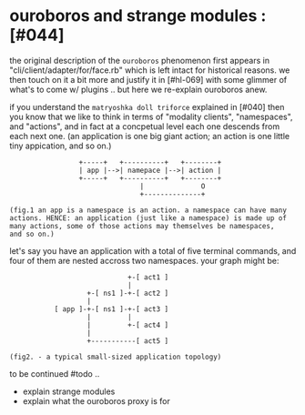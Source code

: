 # ouroboros and strange modules :[#044]

the original description of the `ouroboros` phenomenon first appears in
"cli/client/adapter/for/face.rb" which is left intact for historical reasons. we then
touch on it a bit more and justify it in [#hl-069] with some glimmer of what's
to come w/ plugins .. but here we re-explain ouroboros anew.

if you understand the `matryoshka doll triforce` explained in [#040] then you
know that we like to think in terms of "modality clients", "namespaces", and
"actions", and in fact at a concpetual level each one descends from each next
one. (an application is one big giant action; an action is one little tiny
appication, and so on.)

                     +-----+   +----------+   +--------+
                     | app |-->| namepace |-->| action |
                     +-----+   +----------+   +--------+
                                    |              O
                                    +--------------+

    (fig.1 an app is a namespace is an action. a namespace can have many
    actions. HENCE: an application (just like a namespace) is made up of
    many actions, some of those actions may themselves be namespaces,
    and so on.)

let's say you have an application with a total of five terminal commands,
and four of them are nested accross two namespaces. your graph might be:

                                 +-[ act1 ]
                                 |
                       +-[ ns1 ]-+-[ act2 ]
                       |
               [ app ]-+-[ ns1 ]-+-[ act3 ]
                       |         |
                       |         +-[ act4 ]
                       |
                       +-----------[ act5 ]

    (fig2. - a typical small-sized application topology)

to be continued #todo ..
  + explain strange modules
  + explain what the ouroboros proxy is for
